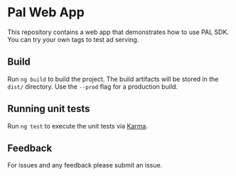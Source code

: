 # Pal Web App

This repository contains a web app that demonstrates how to use PAL SDK.
You can try your own tags to test ad serving.

## Build

Run `ng build` to build the project. The build artifacts will be stored in the `dist/` directory. Use the `--prod` flag for a production build.

## Running unit tests

Run `ng test` to execute the unit tests via [Karma](https://karma-runner.github.io).

## Feedback

For issues and any feedback please submit an issue.